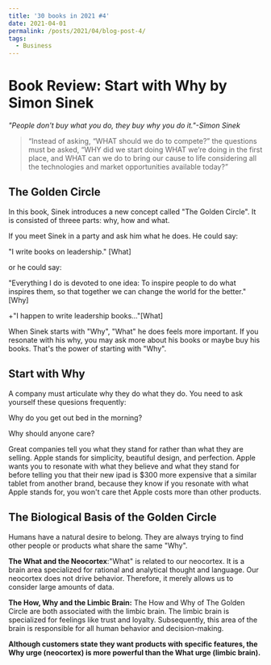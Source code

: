 ```yaml
---
title: '30 books in 2021 #4'
date: 2021-04-01
permalink: /posts/2021/04/blog-post-4/
tags:
  - Business
---
```

Book Review: Start with Why by Simon Sinek
======
*"People don't buy what you do, they buy why you do it."-Simon Sinek*

>  “Instead of asking, “WHAT should we do to compete?” the questions must be asked, “WHY did we start doing WHAT we’re doing in the first place, and WHAT can we do to bring our cause to life considering all the technologies and market opportunities available today?”


The Golden Circle
------
In this book, Sinek introduces a new concept called "The Golden Circle". It is consisted of threee parts: why, how and what.

If you meet Sinek in a party and ask him what he does.
He could say:

"I write books on leadership." [What]

or he could say:

"Everything I do is devoted to one idea: To inspire people to do what inspires them, so that together we can change the world for the better."[Why]

+"I happen to write leadership books..."[What]

When Sinek starts with "Why", "What" he does feels more important. If you resonate with his why, you may ask more about his books or maybe buy his books. That's the power of starting with "Why".

Start with Why
-------
A company must articulate why they do what they do. You need to ask yourself these quesions frequently:

Why do you get out bed in the morning?

Why should anyone care?

Great companies tell you what they stand for rather than what they are selling. Apple stands for simplicity, beautiful design, and perfection. Apple wants you to resonate with what they believe and what they stand for before telling you that their new ipad is $300 more expensive that a similar tablet from another brand, because they know if you resonate with what Apple stands for, you won't care thet Apple costs more than other products.

The Biological Basis of the Golden Circle
-----

Humans have a natural desire to belong. They are always trying to find other people or products what share the same "Why".

**The What and the Neocortex**:"What" is related to our neocortex. It is a brain area specialized for rational and analytical thought and language. Our neocortex does not drive behavior. Therefore, it merely allows us to consider large amounts of data. 

**The How, Why and the Limbic Brain:** The How and Why of The Golden Circle are both associated with the limbic brain. The limbic brain is specialized for feelings like trust and loyalty. Subsequently, this area of the brain is responsible for all human behavior and decision-making. 

**Although customers state they want products with specific features, the Why urge (neocortex) is more powerful than the What urge (limbic brain).**


